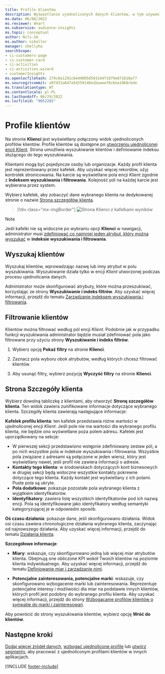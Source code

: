 ```yaml
---
title: Profile klientów
description: Wyświetlanie ujednoliconych danych klientów, w tym używanie funkcji wyszukiwania i filtrowania
ms.date: 06/08/2022
ms.reviewer: mhart
ms.subservice: audience-insights
ms.topic: conceptual
author: Nils-2m
ms.author: nikeller
manager: shellyha
searchScope:
- ci-customers-page
- ci-customer-card
- ci-activities
- ci-activities-wizard
- customerInsights
ms.openlocfilehash: 279c8e1291c6449005d593244f1979e871610a77
ms.sourcegitcommit: a97d31a647a5d259140a1baaeef8c6ea10b8cbde
ms.translationtype: HT
ms.contentlocale: pl-PL
ms.lasthandoff: 06/29/2022
ms.locfileid: "9052202"
---
```

# <a name="customer-profiles"></a>Profile klientów

Na stronie **Klienci** jest wyświetlany połączony widok ujednoliconych profilów klientów. Profile klientów są dostępne po [utworzeniu ujednoliconej encji Klient](data-unification.md). Strona umożliwia wyszukiwanie klientów i definiowanie indeksu służącego do tego wyszukiwania.

Klientami mogą być pojedyncze osoby lub organizacje. Każdy profil klienta jest reprezentowany przez kafelek. Aby uzyskać więcej rekordów, użyj kontrolek stronicowania. Na karcie są wyświetlane pola encji *Klient* zgodnie z **Indeksem wyszukiwania i filtrowania**. Kolejność pól na każdej karcie jest wybierana przez system.

Wybierz kafelek, aby zobaczyć dane wybranego klienta na dedykowanej stronie o nazwie [Strona szczegółów klienta](customer-profiles.md#customer-details-page).

> [!div class="mx-imgBorder"]
> ![Strona Klienci z kafelkami wyników](media/customers-page-result-tiles-B2C.png "Strona Klienci z kafelkami wyników")

> [!NOTE]
> Jeśli kafelki nie są widoczne po wybraniu opcji **Klienci** w nawigacji, administrator musi [zdefiniować co najmniej jeden atrybut, który można wyszukać](search-filter-index.md) w **indeksie wyszukiwania i filtrowania**.

## <a name="search-for-customers"></a>Wyszukaj klientów

Wyszukaj klientów, wprowadzając nazwę lub inny atrybut w polu wyszukiwania. Wyszukiwanie działa tylko w encji *Klient* utworzonej podczas procesu ujednolicania danych.

Administrator może skonfigurować atrybuty, które można przeszukiwać, korzystając ze strony **Wyszukiwanie i indeks filtrów**. Aby uzyskać więcej informacji, przejdź do tematu [Zarządzanie indeksem wyszukiwania i filtrowania](search-filter-index.md).

## <a name="filter-customers"></a>Filtrowanie klientów

Klientów można filtrować według pól encji *Klient*. Podobnie jak w przypadku funkcji wyszukiwania administrator będzie musiał zdefiniować pola jako filtrowane przy użyciu strony **Wyszukiwanie i indeks filtrów**.

1. Wybierz opcję **Pokaż filtry** na stronie **Klienci**.

1. Zaznacz pola wyboru obok atrybutów, według których chcesz filtrować klientów.

1. Aby usunąć filtry, wybierz pozycję **Wyczyść filtry** na stronie **Klienci**.

## <a name="customer-details-page"></a>Strona Szczegóły klienta

Wybierz dowolną tabliczkę z klientami, aby otworzyć **Stronę szczegółów klienta**. Ten widok zawiera zunifikowane informacje dotyczące wybranego klienta. Szczegóły klienta zawierają następujące informacje:

**Kafelek profilu klienta**: ten kafelek przedstawia różne wartości w ujednoliconej encji *Klient*. Jeśli pole nie ma wartości dla wybranego profilu klienta, nie będzie ono wyświetlane poza polem adresu. Kafelek jest uporządkowany na sekcje:

- W pierwszej sekcji przedstawiono wstępnie zdefiniowany zestaw pól, a po nich wszystkie pola w indeksie wyszukiwania i filtrowania. Wszystkie pola związane z adresami są połączone w jeden wiersz, który jest wyświetlany nawet, jeśli profil nie zawiera informacji o adresie.
- **Kontakty tego klienta**: w środowiskach dotyczących kont biznesowych w drugiej sekcji będą widoczne wszystkie kontakty pokrewne dotyczące tego klienta. Każdy kontakt jest wyświetlany z ich polami. Puste pola są ukryte.
- **Pola dodatkowe**: pokazuje pozostałe pola wybranego klienta z wyjątkiem identyfikatorów.
- **Identyfikatory**: zawiera listę wszystkich identyfikatorów pod ich nazwą encji. Pola są identyfikowane jako identyfikatory według semantyki kategoryzującej je w odpowiedni sposób.

**Oś czasu działania**: pokazuje dane, jeśli skonfigurowano działania. Widok osi czasu zawiera chronologiczne działania wybranego klienta, zaczynając od najnowszego działania. Aby uzyskać więcej informacji, przejdź do tematu [Działania klienta](activities.md).

**Szczegółowe informacje**:

- **Miary**: wskazuje, czy skonfigurowano jedną lub więcej miar atrybutów klienta. Obejmują one obliczone KPI wokół Twoich klientów na poziomie klienta indywidualnego. Aby uzyskać więcej informacji, przejdź do tematu [Definiowanie miar i zarządzanie nimi](measures.md).

- **Potencjalne zainteresowania, potencjalne marki**: wskazuje, czy skonfigurowano wzbogacenie marki lub zainteresowania. Reprezentuje potencjalne interesy i możliwości dla miar na podstawie innych klientów, których profil jest podobny do wybranego profilu klienta. Aby uzyskać więcej informacji, przejdź do strony [Wzbogacanie profilów klientów o sympatie do marki i zainteresowań](enrichment-microsoft.md).

Aby powrócić do strony wyszukiwania klientów, wybierz opcję **Wróć do klientów**.

## <a name="next-steps"></a>Następne kroki

[Dodaj więcej źródeł danych](data-sources.md), [wzbogać ujednolicone profile](enrichment-hub.md) lub [utwórz segmenty](segments.md), aby pracować z ujednoliconym profilami klientów w innych aplikacjach.

[!INCLUDE [footer-include](includes/footer-banner.md)]
